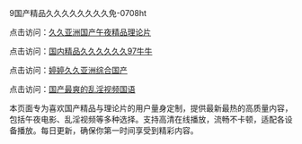 9国产精品久久久久久久久久免-0708ht

点击访问：<a href="https://gsd-agv.pages.dev/">久久亚洲国产午夜精品理论片</a>

点击访问：<a href="https://gda-c7m.pages.dev/">国内精品久久久久久久97牛牛</a>

点击访问：<a href="https://tfda.pages.dev/">婷婷久久亚洲综合国产</a>

点击访问：<a href="https://bsdf-5f5.pages.dev/">国产最爽的乱淫视频国语</a>

本页面专为喜欢国产精品与理论片的用户量身定制，提供最新最热的高质量内容，包括午夜电影、乱淫视频等多种选择。支持高清在线播放，流畅不卡顿，适配各设备播放。每日更新，确保你第一时间享受到精彩内容。

<span style="display:none;">[Canonical link](https://github.com/no20250708/no1 ）</span>
